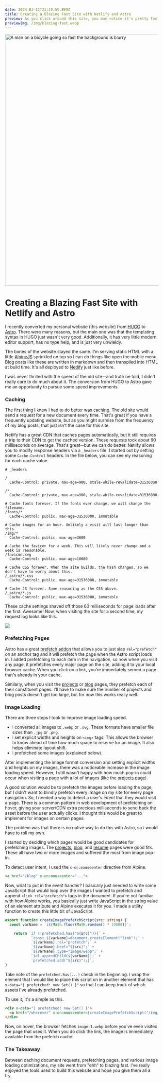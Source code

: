 ```yaml
---
date: 2023-03-11T22:10:59.899Z
title: Creating a Blazing Fast Site with Netlify and Astro
preview: As you click around this site, you may notice it's pretty fast. Here are some tricks I used to make it so speedy.
previewImg: /img/blazing-fast.webp
---
```



<img src="/img/blazing-fast.webp" alt="A man on a bicycle going so fast the background is blurry" class="h-96 object-cover object-middle rounded-lg w-full" height="828" width="640" />

# **Creating a Blazing Fast Site with Netlify and Astro**

I recently converted my personal website (this website) from [HUGO](https://gohugo.io) to [Astro](https://astro.build). There were many reasons, but the main one was that the templating syntax in HUGO just wasn't very good. Additionally, it has very little modern editor support, has no type help, and is just very unwieldy.

The bones of the website stayed the same. I'm serving static HTML with a little [AlpineJS](https://alpinejs.dev) sprinkled on top so I can do things like open the mobile menu. Blog posts like these are written in markdown and then transpiled into HTML at build time. It's all deployed to [Netlify](https://netlify.com) just like before.

I was never thrilled with the speed of the old site--and truth be told, I didn't really care to do much about it. The conversion from HUGO to Astro gave me an opportunity to pursue some speed improvements.

### **Caching**

The first thing I knew I had to do better was caching. The old site would send a request for a new document every time. That's great if you have a frequently updating website, but as you might surmise from the frequency of my blog posts, that just isn't the case for this site.

Netlify has a great CDN that caches pages automatically, but it still requires a trip to their CDN to get the cached version. These requests took about 60 milliseconds on average. That's great--but we can do better. Netlify allows you to modify response headers via a `_headers` file. I started out by setting some `Cache-Control` headers. In the file below, you can see my reasoning for each cache value.

```
# _headers

/
  Cache-Control: private, max-age=900, stale-while-revalidate=31536000

/*
  Cache-Control: private, max-age=900, stale-while-revalidate=31536000

# Cache fonts forever. If the fonts ever change, we will change the filename.
/fonts/*
  Cache-Control: public, max-age=31536000, immutable

# Cache images for an hour. Unlikely a visit will last longer than this.
/img/*
  Cache-Control: public, max-age=3600

# Cache the favicon for a week. This will likely never change and a week is reasonable.
/favicon.svg
  Cache-Control: public, max-age=10080

# Cache CSS forever. When the site builds, the hash changes, so we don't have to worry about this.
/_astro/*.css
  Cache-Control: public, max-age=31536000, immutable

# Cache JS forever. Same reasoning as the CSS above.
/_astro/*.js
  Cache-Control: public, max-age=31536000, immutable
```

These cache settings shaved off those 60 milliseconds for page loads after the first. Awesome! Now, when visiting the site for a second time, my request log looks like this.

![](/img/cached-network-log.webp)

### **Prefetching Pages**

Astro has a great [prefetch addon](https://docs.astro.build/en/guides/integrations-guide/prefetch/) that allows you to just slap `rel="prefetch"` on an anchor tag and it will prefetch the page when the Astro script loads in. I added prefetching to each item in the navigation, so now when you visit any page, it prefetches every major page on the site, adding it to your local browser cache. When you click on a link, you're immediately served a page that's already in your cache.

Similarly, when you visit the [projects](/projects) or [blog](/blog) pages, they prefetch each of their constituent pages. I'll have to make sure the number of projects and blog posts doesn't get too large, but for now this works really well.

### **Image Loading**

There are three steps I took to improve image loading speed.

- I converted all images to `.webp` or `.svg`. These formats have smaller file sizes than `.jpg` or `.png`.
- I set explicit widths and heights on `<img>` tags. This allows the browser to know ahead of time how much space to reserve for an image. It also helps eliminate layout shift.
- I prefetched some images (explained below).

After implementing the image format conversion and setting explicit widths and heights on my images, there was a noticeable increase in the image loading speed. However, I still wasn't happy with how much pop-in could occur when visiting a page with a lot of images (like the [projects page](/projects)).

A good solution would be to prefetch the images before loading the page, but I didn't want to blindly prefetch every image on my site for every page navigation. So, I needed a way to detect a user's _intent_ that they would visit a page. There is a common pattern in web development of prefetching on hover, giving your server/CDN extra precious milliseconds to send back the asset before the user actually clicks. I thought this would be great to implement for images on certain pages.

The problem was that there is no native way to do this with Astro, so I would have to roll my own.

I started by deciding which pages would be good candidates for prefetching images. The [projects](/projects), [blog](/blog), and [resume](/resume) pages were good fits. These all have two or more images and suffered the most from image pop-in.

To detect user intent, I used the `x-on:mouseenter` directive from Alpine.

```html
<a href="/blog" x-on:mouseenter="...">
```

Now, what to put in the event handler? I basically just needed to write some JavaScript that would loop over the images I wanted to prefetch and append `<link rel="prefetch">` tags in the document. If you're not familiar with how Alpine works, you basically just write JavaScript in the string value of an element attribute and Alpine executes it for you. I made a utility function to create this little bit of JavaScript.

```ts
export function createImagePrefetchScript(src: string) {
  const varName = `i${Math.floor(Math.random() * 10000)}`;

	return `if (!prefetched.has("${src}")){` +
			`const ${varName}=document.createElement("link");` +
			`${varName}.rel="prefetch";` +
			`${varName}.href="${src}";` + 
			`${varName}.type="image/webp";` + 
			`$el.appendChild(${varName});` +
			`prefetched.add("${src}");}`;
}
```

Take note of the `prefetched.has(...)` check in the beginning. I wrap the element that I would like to place this script on in another element that has `x-data="{ prefetched: new Set() }"` so that I can keep track of which assets I've already prefetched.

To use it, it's a simple as this.

```html
<div x-data="{ prefetched: new Set() }">
  <a href="/wherever" x-on:mouseenter={createImagePrefetchScript('/img/image-1.webp')}>
</div>
```

Now, on hover, the browser fetches `image-1.webp` before you've even visited the page that uses it. When you do click the link, the image is immediately available from the prefetch cache.

### The Takeaway

Between caching document requests, prefetching pages, and various image loading optimizations, my site went from "ehh" to blazing fast. I've really enjoyed the tools used to build this website and hope you give them all a try.